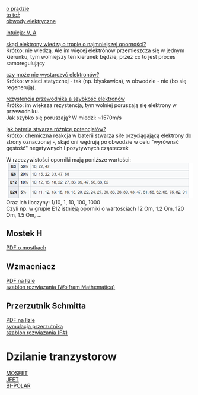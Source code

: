 
[o prądzie](https://forbot.pl/blog/kurs-elektroniki-napiecie-prad-opor-zasilanie-id3947)  
[to też](http://maciejdolata.inelt.pl/podstawy/elektryka-dla-nieelektrykow-czyli-podstawy-podstaw/)  
[obwody elektryczne](http://pe.fuw.edu.pl/pliki/Obwody_elektryczne.pdf)

[intuicja: V, A](https://www.youtube.com/watch?v=6PqT_jLPRoY)  

[skąd elektrony wiedzą o tropie o najmniejszej oporności?](https://physics.stackexchange.com/questions/33621/how-do-electrons-know-which-path-to-take-in-a-circuit)  
Krótko: nie wiedzą. Ale im więcej elektrónów przemieszcza się w jednym kierunku, tym wolniejszy ten kierunek będzie, przez co to jest proces samoregulujący  

[czy może nie wystarczyć elektronów?](http://wtamu.edu/~cbaird/sq/2016/03/17/does-a-source-of-electricity-ever-run-out-of-electrons/)  
Krótko: w sieci statycznej - tak (np. błyskawica), w obwodzie - nie (bo się regenerują).  

[rezystencja przewodnika a szybkość elektronów](https://www.quora.com/How-much-does-electrical-resistance-slow-down-the-velocity-of-electrons-if-at-all-and-is-there-an-equation-for-this)  
Krótko: im większa rezystencja, tym wolniej poruszają się elektrony w przewodniku.  
Jak szybko się poruszają? W miedzi: ~1570m/s  

[jak bateria stwarza różnicę potencjałów?](https://physics.stackexchange.com/questions/184848/how-is-a-potential-difference-created-between-two-points)  
Krótko: chemiczna reakcja w baterii stwarza siłe przyciągającą elektrony do strony oznaczonej -, skąd oni wędrują po obwodzie w celu "wyrównać gęstość" negatywnych i pozytywnych cząsteczek

W rzeczywistości oporniki mają poniższe wartości:  
![](assets/oporniki-wartosci.png)  
Oraz ich iloczyny: 1/10, 1, 10, 100, 1000  
Czyli np. w grupie E12 istnieją oporniki o wartościach 12 Om, 1.2 Om, 120 Om, 1.5 Om, ...  


## Mostek H
[PDF o mostkach](http://liza.umcs.lublin.pl/~skotyra/ASK/mostki.pdf)  

## Wzmacniacz
[PDF na lizie](http://liza.umcs.lublin.pl/~skotyra/ASK/wzmacniacz.pdf)  
[szablon rozwiązania (Wolfram Mathematica)](assets/zd4.nb)  

## Przerzutnik Schmitta
[PDF na lizie](http://liza.umcs.lublin.pl/~skotyra/ASK/schmitt.pdf)  
[symulacja przerzutnika](http://tinyurl.com/y7bvsoo6)  
[szablon rozwiązania (F#)](assets/schmitt.fsx)  


# Dzilanie tranzystorow
[MOSFET](http://tinyurl.com/y8kyu7r6)  
[JFET](http://tinyurl.com/yccc7xj5)  
[BI-POLAR](http://tinyurl.com/y7a7mv3j)  


